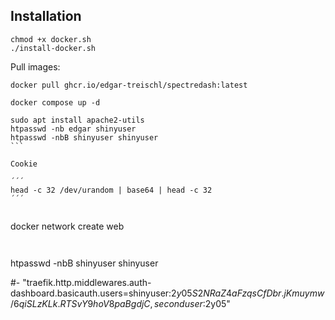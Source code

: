
## Installation

````
chmod +x docker.sh
./install-docker.sh
````


Pull images:

````
docker pull ghcr.io/edgar-treischl/spectredash:latest
````


````
docker compose up -d
````



````
sudo apt install apache2-utils
htpasswd -nb edgar shinyuser
htpasswd -nbB shinyuser shinyuser
```

Cookie

´´´
head -c 32 /dev/urandom | base64 | head -c 32
´´´


````
docker network create web
```


````
htpasswd -nbB shinyuser shinyuser

#- "traefik.http.middlewares.auth-dashboard.basicauth.users=shinyuser:$2y$05$S2NRaZ4aFzqsCfDbr.jKmuymw/6qiSLzKLk.RTSvY9hoV8paBgdjC,seconduser:$2y$05$<seconduserhash>"

```
